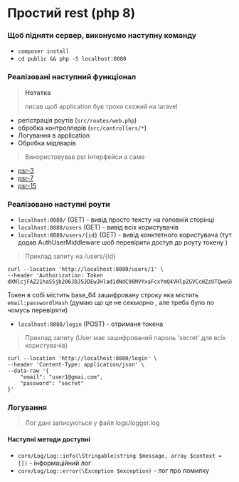 # Простий rest (php 8)

### Щоб підняти сервер, виконуємо наступну команду
- `composer install`
- `cd public && php -S localhost:8080`

### Реалізовані наступний функціонал
> **Нотатка**
> 
> писав щоб application був трохи схожий на laravel

- регістрація роутів (`src/routes/web.php`)
- обробка контроллерів (`src/controllers/*`)
- Логування в application
- Обробка мідлварів

> Використовував psr інтерфейси а саме

- [psr-3](https://www.php-fig.org/psr/psr-3/)
- [psr-7](https://www.php-fig.org/psr/psr-7/)
- [psr-15](https://www.php-fig.org/psr/psr-15/)


### Реалізовано наступні роути

- `localhost:8080/` (GET) - вивід просто тексту на головній сторінці
-  `localhost:8080/users` (GET) - вивід всіх користувачів
- `localhost:8080/users/{id}` (GET) - вивід конктетного користувача (тут додав AuthUserMiddleware шоб перевірити доступ до роуту токену )

> Приклад запиту на /users/{id}
```
curl --location 'http://localhost:8080/users/1' \
--header 'Authorization: Token dXNlcjFAZ21haS5jb206JDJ5JDEwJHlad1dNdC96MVYxaFcxYmQ4VHlpZGVCcHZzUTQweGF5TUVwYzNSbDMvL0NhaXZ0cGxEQXdX'
```
Токен в собі містить base_64 зашифровану строку яка містить `email:passwordlHash` (думаю що це не секьюрно , але треба було по чомусь перевіряти)

- `localhost:8080/login` (POST) - отриманя токена

> Приклад запиту (User має зашифрований пароль 'secret' для всіх користувачів)

```
curl --location 'http://localhost:8080/login' \
--header 'Content-Type: application/json' \
--data-raw '{
    "email": "user1@gmai.com",
    "password": "secret"
}'
```

### Логування

> Лог дані записуються у файл logs/logger.log
>
#### Наступні методи доступні

- `core/Log/Log::info(\Stringable|string $message, array $context = [])` - інформаційний лог
- `core/Log/Log::error(\Exception $exception)` - лог про помилку
